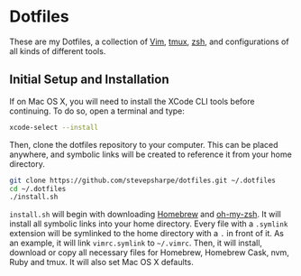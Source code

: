# Dotfiles

These are my Dotfiles, a collection of [Vim](http://www.vim.org/), [tmux](https://tmux.github.io/), [zsh](http://zsh.sourceforge.net/), and configurations of all kinds of different tools.

## Initial Setup and Installation

If on Mac OS X, you will need to install the XCode CLI tools before continuing. To do so, open a terminal and type:

```bash
xcode-select --install
```

Then, clone the dotfiles repository to your computer. This can be placed anywhere, and symbolic links will be created to reference it from your home directory.

```bash
git clone https://github.com/stevepsharpe/dotfiles.git ~/.dotfiles
cd ~/.dotfiles
./install.sh
```

`install.sh` will begin with downloading [Homebrew](http://brew.sh/) and [oh-my-zsh](http://ohmyz.sh/). It will install all symbolic links into your home directory. Every file with a `.symlink` extension will be symlinked to the home directory with a `.` in front of it. As an example, it will link `vimrc.symlink` to `~/.vimrc`. Then, it will install, download or copy all necessary files for Homebrew, Homebrew Cask, nvm, Ruby and tmux. It will also set Mac OS X defaults.
